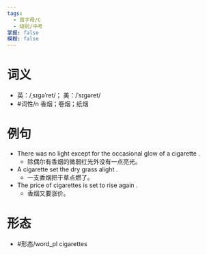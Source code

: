 ```yaml
---
tags:
  - 首字母/C
  - 级别/中考
掌握: false
模糊: false
---
```

# 词义
- 英：/ˌsɪɡəˈret/； 美：/ˈsɪɡəret/
- #词性/n  香烟；卷烟；纸烟
# 例句
- There was no light except for the occasional glow of a cigarette .
	- 除偶尔有香烟的微弱红光外没有一点亮光。
- A cigarette set the dry grass alight .
	- 一支香烟把干草点燃了。
- The price of cigarettes is set to rise again .
	- 香烟又要涨价。
# 形态
- #形态/word_pl cigarettes
